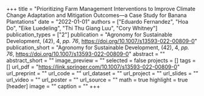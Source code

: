 +++
title = "Prioritizing Farm Management Interventions to Improve Climate Change Adaptation and Mitigation Outcomes—a Case Study for Banana Plantations"
date = "2022-01-01"
authors = ["Eduardo Fernandez", "Hoa Do", "Eike Luedeling", "Thi Thu Giang Luu", "Cory Whitney"]
publication_types = ["2"]
publication = "Agronomy for Sustainable Development, (42), 4, _pp. 76_, https://doi.org/10.1007/s13593-022-00809-0"
publication_short = "Agronomy for Sustainable Development, (42), 4, _pp. 76_, https://doi.org/10.1007/s13593-022-00809-0"
abstract = ""
abstract_short = ""
image_preview = ""
selected = false
projects = []
tags = []
url_pdf = "https://link.springer.com/10.1007/s13593-022-00809-0"
url_preprint = ""
url_code = ""
url_dataset = ""
url_project = ""
url_slides = ""
url_video = ""
url_poster = ""
url_source = ""
math = true
highlight = true
[header]
image = ""
caption = ""
+++
